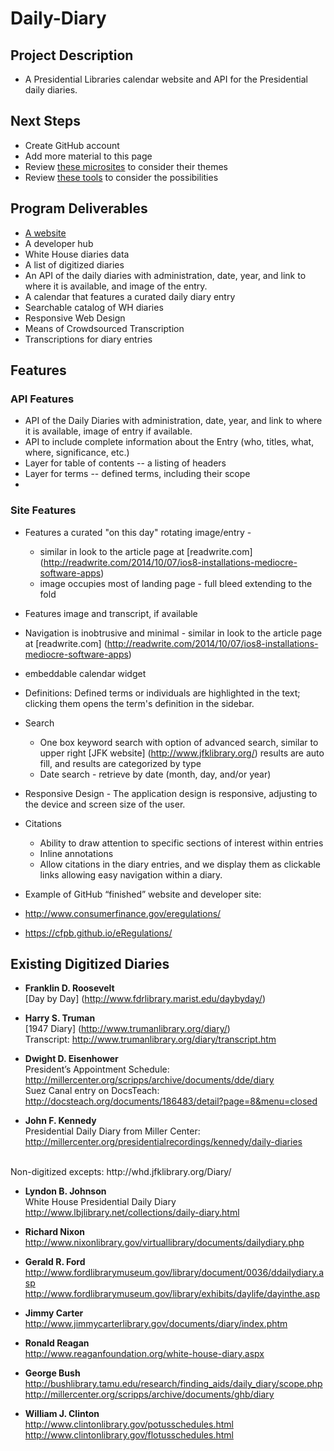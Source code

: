 Daily-Diary
===========

## Project Description
* A Presidential Libraries calendar website and API for the Presidential daily diaries.


## Next Steps
* Create GitHub account
* Add more material to this page
* Review [these microsites](http://gsa.github.io/Open-Data-Collaboration-Sandbox/website_examples/) to consider their themes
* Review [these tools](http://gsa.github.io/Open-Data-Collaboration-Sandbox/tools_hosted_in_github/) to consider the possibilities


## Program Deliverables
* [A website](https://github.com/gbinal/PL-2/blob/master/website.md)
* A developer hub
* White House diaries data
* A list of digitized diaries
* An API of the daily diaries with administration, date, year, and link to where it is available, and image of the entry.
* A calendar that features a curated daily diary entry
* Searchable catalog of WH diaries
* Responsive Web Design
* Means of Crowdsourced Transcription
* Transcriptions for diary entries

## Features
### API Features
* API of the Daily Diaries with administration, date, year, and link to where it is available, image of entry if available.
* API to include complete information about the Entry (who, titles, what, where, significance, etc.)
* Layer for table of contents -- a listing of headers
* Layer for terms -- defined terms, including their scope
* 

### Site Features
* Features a curated "on this day" rotating image/entry - 
  * similar in look to the article page at [readwrite.com] (http://readwrite.com/2014/10/07/ios8-installations-mediocre-software-apps)
  * image occupies most of landing page - full bleed extending to the fold
* Features image and transcript, if available
* Navigation is inobtrusive and minimal - similar in look to the article page at [readwrite.com] (http://readwrite.com/2014/10/07/ios8-installations-mediocre-software-apps)
* embeddable calendar widget
* Definitions: Defined terms or individuals are highlighted in the text; clicking them opens the term's definition in the sidebar.
* Search
  * One box keyword search with option of advanced search, similar to upper right [JFK website] (http://www.jfklibrary.org/) results are auto fill, and results are categorized by type
  * Date search - retrieve by date (month, day, and/or year)
* Responsive Design - The application design is responsive, adjusting to the device and screen size of the user.


* Citations
  * Ability to draw attention to specific sections of interest within entries
  * Inline annotations
  * Allow citations in the diary entries, and we display them as clickable links allowing easy navigation within a diary.
* Example of GitHub “finished” website and developer site:
 * http://www.consumerfinance.gov/eregulations/
 * https://cfpb.github.io/eRegulations/

## Existing Digitized Diaries
* **Franklin D. Roosevelt**<br />
[Day by Day] (http://www.fdrlibrary.marist.edu/daybyday/)<br />

* **Harry S. Truman**<br />
[1947 Diary] (http://www.trumanlibrary.org/diary/)<br />
Transcript: http://www.trumanlibrary.org/diary/transcript.htm<br />

* **Dwight D. Eisenhower** <br />
President’s Appointment Schedule: http://millercenter.org/scripps/archive/documents/dde/diary<br />
Suez Canal entry on DocsTeach: http://docsteach.org/documents/186483/detail?page=8&menu=closed<br />

* **John F. Kennedy** <br />
Presidential Daily Diary from Miller Center: http://millercenter.org/presidentialrecordings/kennedy/daily-diaries
<br />
Non-digitized excepts: http://whd.jfklibrary.org/Diary/<br />

* **Lyndon B. Johnson**<br />
White House Presidential Daily Diary http://www.lbjlibrary.net/collections/daily-diary.html <br />

* **Richard Nixon**<br />
http://www.nixonlibrary.gov/virtuallibrary/documents/dailydiary.php<br />

* **Gerald R. Ford**<br />
http://www.fordlibrarymuseum.gov/library/document/0036/ddailydiary.asp<br />
http://www.fordlibrarymuseum.gov/library/exhibits/daylife/dayinthe.asp<br />

* **Jimmy Carter**<br />
http://www.jimmycarterlibrary.gov/documents/diary/index.phtm<br />

* **Ronald Reagan**<br />
http://www.reaganfoundation.org/white-house-diary.aspx<br />

* **George Bush**<br />
 http://bushlibrary.tamu.edu/research/finding_aids/daily_diary/scope.php<br />
http://millercenter.org/scripps/archive/documents/ghb/diary<br />

* **William J. Clinton**<br />
 http://www.clintonlibrary.gov/potusschedules.html<br />
http://www.clintonlibrary.gov/flotusschedules.html	<br />



 
